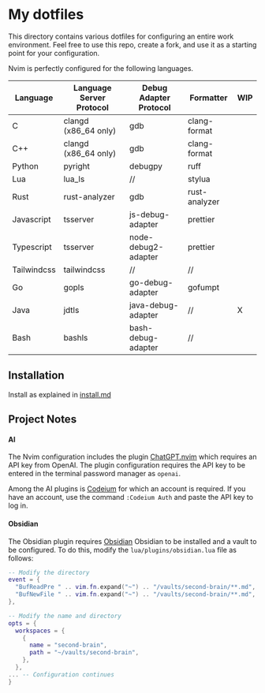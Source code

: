 # My dotfiles

This directory contains various dotfiles for configuring an entire work environment.
Feel free to use this repo, create a fork, and use it as a starting point for your configuration.

Nvim is perfectly configured for the following languages.

| Language    | Language Server Protocol | Debug Adapter Protocol | Formatter     | WIP |
| ----------- | ------------------------ | ---------------------- | ------------- | --- |
| C           | clangd (x86_64 only)     | gdb                    | clang-format  |     |
| C++         | clangd (x86_64 only)     | gdb                    | clang-format  |     |
| Python      | pyright                  | debugpy                | ruff          |     |
| Lua         | lua_ls                   | //                     | stylua        |     |
| Rust        | rust-analyzer            | gdb                    | rust-analyzer |     |
| Javascript  | tsserver                 | js-debug-adapter       | prettier      |     |
| Typescript  | tsserver                 | node-debug2-adapter    | prettier      |     |
| Tailwindcss | tailwindcss              | //                     | //            |     |
| Go          | gopls                    | go-debug-adapter       | gofumpt       |     |
| Java        | jdtls                    | java-debug-adapter     | //            | X   |
| Bash        | bashls                   | bash-debug-adapter     | //            |     |

## Installation

Install as explained in [install.md](https://github.com/matteocavestri/dotfiles/blob/main/docs/install.md)

## Project Notes

#### AI

The Nvim configuration includes the plugin [ChatGPT.nvim](https://github.com/jackMort/ChatGPT.nvim) which requires an API key from OpenAI. The plugin configuration requires the API key to be entered in the terminal password manager as `openai`.

Among the AI plugins is [Codeium](https://codeium.com/) for which an account is required. If you have an account, use the command `:Codeium Auth` and paste the API key to log in.

#### Obsidian

The Obsidian plugin requires [Obsidian](https://obsidian.md/) Obsidian to be installed and a vault to be configured. To do this, modify the `lua/plugins/obsidian.lua` file as follows:

```lua
-- Modify the directory
event = {
  "BufReadPre " .. vim.fn.expand("~") .. "/vaults/second-brain/**.md",
  "BufNewFile " .. vim.fn.expand("~") .. "/vaults/second-brain/**.md",
},

-- Modify the name and directory
opts = {
  workspaces = {
    {
      name = "second-brain",
      path = "~/vaults/second-brain",
    },
  },
... -- Configuration continues
}
```

